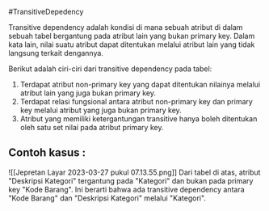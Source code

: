 #TransitiveDepedency 

Transitive dependency adalah kondisi di mana sebuah atribut di dalam sebuah tabel bergantung pada atribut lain yang bukan primary key. Dalam kata lain, nilai suatu atribut dapat ditentukan melalui atribut lain yang tidak langsung terkait dengannya.

Berikut adalah ciri-ciri dari transitive dependency pada tabel:

1.  Terdapat atribut non-primary key yang dapat ditentukan nilainya melalui atribut lain yang juga bukan primary key.
2.  Terdapat relasi fungsional antara atribut non-primary key dan primary key melalui atribut yang juga bukan primary key.
3.  Atribut yang memiliki ketergantungan transitive hanya boleh ditentukan oleh satu set nilai pada atribut primary key.

## Contoh kasus :
![[Jepretan Layar 2023-03-27 pukul 07.13.55.png]]
Dari tabel di atas, atribut "Deskripsi Kategori" tergantung pada "Kategori" dan bukan pada primary key "Kode Barang". Ini berarti bahwa ada transitive dependency antara "Kode Barang" dan "Deskripsi Kategori" melalui "Kategori".
